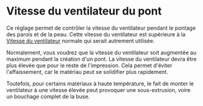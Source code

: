 Vitesse du ventilateur du pont
====
Ce réglage permet de contrôler la vitesse du ventilateur pendant le pontage des parois et de la peau. Cette vitesse du ventilateur est supérieure à la [Vitesse du ventilateur](../cooling/cool_fan_speed.md) normale qui serait autrement utilisée.

Normalement, vous voudrez que la vitesse du ventilateur soit augmentée au maximum pendant la création d'un pont. La vitesse du ventilateur devra être plus élevée que pour le reste de l'impression. Cela permet d'éviter l'affaissement, car le matériau peut se solidifier plus rapidement.

Toutefois, pour certains matériaux à haute température, le fait de monter le ventilateur à une vitesse élevée peut provoquer une sous-extrusion, voire un bouchage complet de la buse.
